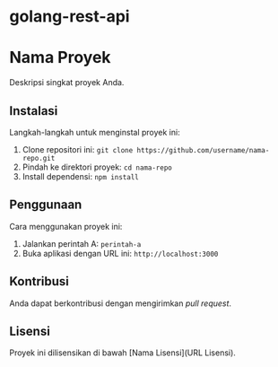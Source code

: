 # golang-rest-api

# Nama Proyek

Deskripsi singkat proyek Anda.

## Instalasi

Langkah-langkah untuk menginstal proyek ini:

1. Clone repositori ini: `git clone https://github.com/username/nama-repo.git`
2. Pindah ke direktori proyek: `cd nama-repo`
3. Install dependensi: `npm install`

## Penggunaan

Cara menggunakan proyek ini:

1. Jalankan perintah A: `perintah-a`
2. Buka aplikasi dengan URL ini: `http://localhost:3000`

## Kontribusi

Anda dapat berkontribusi dengan mengirimkan _pull request_.

## Lisensi

Proyek ini dilisensikan di bawah [Nama Lisensi](URL Lisensi).
